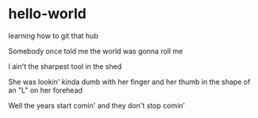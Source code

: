# hello-world
learning how to git that hub


Somebody once told me the world was gonna roll me

I ain't the sharpest tool in the shed

She was lookin' kinda dumb with her finger and her thumb in the shape of an "L" on her forehead

Well the years start comin' and they don't stop comin'

